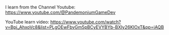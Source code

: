 I learn from the Channel Youtube: https://www.youtube.com/@PandemoniumGameDev

YouTube learn video: https://www.youtube.com/watch?v=Bpj_AhxoVc8&list=PLgOEwFbvGm5pBCyEVYBYb-BXIy26KIOxT&pp=iAQB